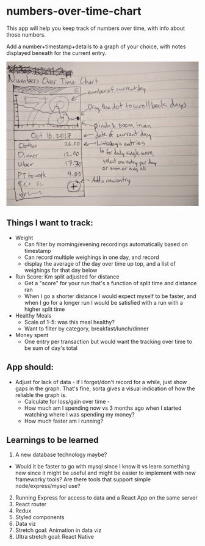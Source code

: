 # numbers-over-time-chart
This app will help you keep track of numbers over time, with info about those numbers.

Add a number+timestamp+details to a graph of your choice, with notes displayed beneath for the current entry.

![Sketch of main app screen](https://github.com/danlaush/numbers-over-time-chart/blob/master/docs/sketch%20with%20notes.jpg?raw=true)

## Things I want to track:

* Weight
  * Can filter by morning/evening recordings automatically based on timestamp
  * Can record multiple weighings in one day, and record 
  * display the average of the day over time up top, and a list of weighings for that day below
* Run Score: Km split adjusted for distance
  * Get a "score" for your run that's a function of split time and distance ran
  * When I go a shorter distance I would expect myself to be faster, and when I go for a longer run I would be satisfied with a run with a higher split time
* Healthy Meals
  * Scale of 1-5: was this meal healthy?
  * Want to filter by category, breakfast/lunch/dinner
* Money spent
  * One entry per transaction but would want the tracking over time to be sum of day's total

## App should:

* Adjust for lack of data - if I forget/don't record for a while, just show gaps in the graph. That's fine, sorta gives a visual indication of how the reliable the graph is.
  * Calculate for loss/gain over time - 
  * How much am I spending now vs 3 months ago when I started watching where I was spending my money?
  * How much faster am I running?


## Learnings to be learned

1. A new database technology maybe?
  * Would it be faster to go with mysql since I know it vs learn something new since it might be useful and might be easier to implement with new frameworky tools? Are there tools that support simple node/express/mysql use?
2. Running Express for access to data and a React App on the same server
3. React router
4. Redux
5. Styled components
6. Data viz
7. Stretch goal: Animation in data viz
8. Ultra stretch goal: React Native

